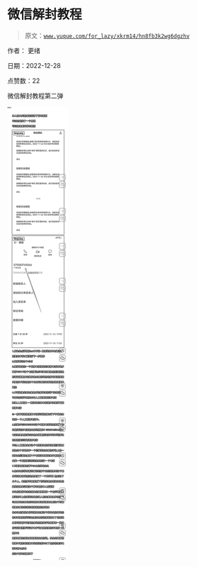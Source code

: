 # 微信解封教程

> 原文：[`www.yuque.com/for_lazy/xkrm14/hn8fb3k2wg6dgzhv`](https://www.yuque.com/for_lazy/xkrm14/hn8fb3k2wg6dgzhv)



作者： 更绪 

日期：2022-12-28 

点赞数：22 

微信解封教程第二弹 

![](img/55bd3c80e580cfb3818495d8aa9fc689.png) 

